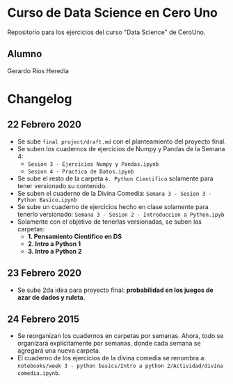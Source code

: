 # Curso de Data Science en Cero Uno

Repositorio para los ejercicios del curso "Data Science" de CeroUno.

## Alumno

Gerardo Rios Heredia

# Changelog

## 22 Febrero 2020
- Se sube `final project/draft.md` con el planteamiento del proyecto final.
- Se suben los cuadernos de ejercicios de Numpy y Pandas de la Semana 4:
    - `Sesion 3 - Ejercicios Numpy y Pandas.ipynb`
    - `Sesion 4 - Practica de Datos.ipynb`
- Se sube el resto de la carpeta `4. Python Cientifico` solamente para tener versionado su contenido.
- Se suben el cuaderno de la Divina Comedia: `Semana 3 - Sesion 3 - Python Basico.ipynb`
- Se sube un cuaderno de ejercicios hecho en clase solamente para tenerlo versionado: `Semana 3 - Sesion 2 - Introduccion a Python.ipyb`
- Solamente con el objetivo de tenerlas versionadas, se suben las carpetas:
    - **1. Pensamiento Cientifico en DS**
    - **2. Intro a Python 1**
    - **3. Intro a Python 2**

## 23 Febrero 2020
- Se sube 2da idea para proyecto final: **probabilidad en los juegos de azar de dados y ruleta**.

## 24 Febrero 2015
- Se reorganizan los cuadernos en carpetas por semanas. Ahora, todo se organizará explícitamente por semanas, donde cada semana se agregará una nueva carpeta.
- El cuaderno de los ejercicios de la divina comedia se renombra a: `notebooks/week 3 - python basics/Intro a python 2/Actividad/divina comedia.ipynb`.
